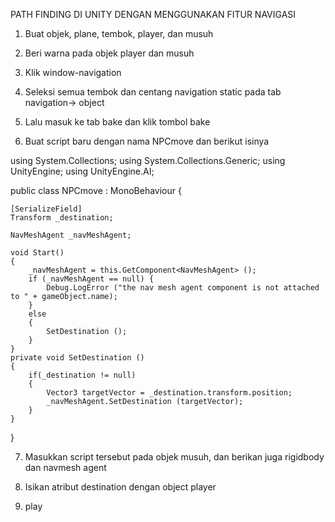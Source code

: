PATH FINDING DI UNITY DENGAN MENGGUNAKAN FITUR NAVIGASI
1.	Buat objek, plane, tembok, player, dan musuh

















2.	Beri warna pada objek player dan musuh
























3.	Klik window-navigation






























4.	Seleksi semua tembok dan centang navigation static pada tab navigation-> object












5.	Lalu masuk ke tab bake dan klik tombol bake

















6.	Buat script baru dengan nama NPCmove dan berikut isinya

using System.Collections;
using System.Collections.Generic;
using UnityEngine;
using UnityEngine.AI;

public class NPCmove : MonoBehaviour {

    [SerializeField]
    Transform _destination;

    NavMeshAgent _navMeshAgent;

    void Start()
    {
        _navMeshAgent = this.GetComponent<NavMeshAgent> ();
        if (_navMeshAgent == null) {
            Debug.LogError ("the nav mesh agent component is not attached  to " + gameObject.name);
        }
        else 
        {
            SetDestination ();
        }
    }
    private void SetDestination ()
    {
        if(_destination != null)
        {
            Vector3 targetVector = _destination.transform.position;
            _navMeshAgent.SetDestination (targetVector);
        }
    }
}


7.	Masukkan script tersebut pada objek musuh, dan berikan juga rigidbody dan navmesh agent






















8.	Isikan atribut destination dengan object player
9.	play
